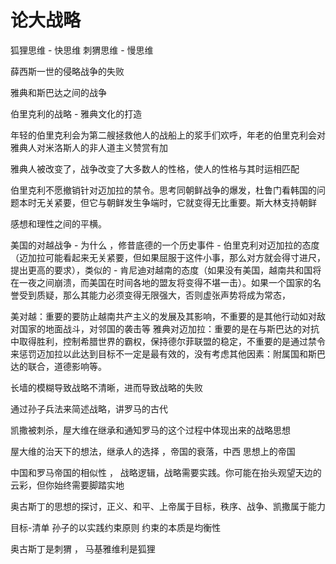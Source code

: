 # 论大战略

狐狸思维 - 快思维
刺猬思维 - 慢思维

薛西斯一世的侵略战争的失败

雅典和斯巴达之间的战争

伯里克利的战略 - 雅典文化的打造

年轻的伯里克利会为第二艘拯救他人的战船上的浆手们欢呼，年老的伯里克利会对雅典人对米洛斯人的非人道主义赞赏有加

雅典人被改变了，战争改变了大多数人的性格，使人的性格与其时运相匹配

伯里克利不愿撤销针对迈加拉的禁令。思考同朝鲜战争的爆发，杜鲁门看韩国的问题本时无关紧要，但它与朝鲜发生争端时，它就变得无比重要。斯大林支持朝鲜

感想和理性之间的平横。

美国的对越战争 - 为什么 ，修昔底德的一个历史事件 - 伯里克利对迈加拉的态度（迈加拉可能看起来无关紧要，但如果屈服于这件小事，那么对方就会得寸进尺，提出更高的要求），类似的 - 肯尼迪对越南的态度（如果没有美国，越南共和国将在一夜之间崩溃，而美国在时间各地的盟友将变得不堪一击）。如果一个国家的名誉受到质疑，那么其能力必须变得无限强大，否则虚张声势将成为常态，

美对越：重要的要防止越南共产主义的发展及其影响，不重要的是其他行动如对敌对国家的地面战斗，对邻国的袭击等
雅典对迈加拉：重要的是在与斯巴达的对抗中取得胜利，控制希腊世界的霸权，保持德尔菲联盟的稳定，不重要的是通过禁令来惩罚迈加拉以此达到目标不一定是最有效的，没有考虑其他因素：附属国和斯巴达的联合，道德影响等。

长墙的模糊导致战略不清晰，进而导致战略的失败

通过孙子兵法来简述战略，讲罗马的古代

凯撒被刺杀，屋大维在继承和通知罗马的这个过程中体现出来的战略思想

屋大维的治天下的想法，继承人的选择 ，帝国的衰落，中西 思想上的帝国

中国和罗马帝国的相似性 ， 战略逻辑，战略需要实践。你可能在抬头观望天边的云彩，但你始终需要脚踏实地

奥古斯丁的思想的探讨，正义、和平、上帝属于目标，秩序、战争、凯撒属于能力

目标-清单 孙子的以实践约束原则 约束的本质是均衡性

奥古斯丁是刺猬 ， 马基雅维利是狐狸
